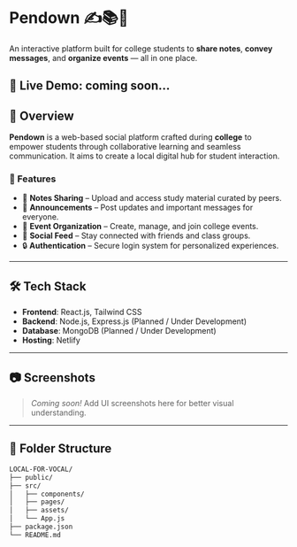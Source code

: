 # Pendown ✍️📚🎉  
An interactive platform built for college students to **share notes**, **convey messages**, and **organize events** — all in one place.

🚀 Live Demo: coming soon...
---

## 📌 Overview

**Pendown** is a web-based social platform crafted during **college** to empower students through collaborative learning and seamless communication. It aims to create a local digital hub for student interaction.

### 🌟 Features

- 📝 **Notes Sharing** – Upload and access study material curated by peers.
- 📢 **Announcements** – Post updates and important messages for everyone.
- 📅 **Event Organization** – Create, manage, and join college events.
- 💬 **Social Feed** – Stay connected with friends and class groups.
- 🔒 **Authentication** – Secure login system for personalized experiences.

---

## 🛠️ Tech Stack

- **Frontend**: React.js, Tailwind CSS  
- **Backend**: Node.js, Express.js (Planned / Under Development)  
- **Database**: MongoDB (Planned / Under Development)  
- **Hosting**: Netlify

---

## 📷 Screenshots

> _Coming soon!_ Add UI screenshots here for better visual understanding.

---

## 📁 Folder Structure

```bash
LOCAL-FOR-VOCAL/
├── public/
├── src/
│   ├── components/
│   ├── pages/
│   ├── assets/
│   └── App.js
├── package.json
└── README.md
